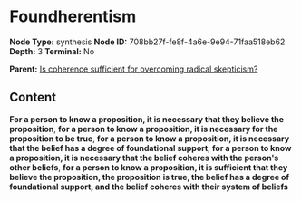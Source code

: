 # Foundherentism

**Node Type:** synthesis
**Node ID:** 708bb27f-fe8f-4a6e-9e94-71faa518eb62
**Depth:** 3
**Terminal:** No

**Parent:** [Is coherence sufficient for overcoming radical skepticism?](is-coherence-sufficient-for-overcoming-radical-skepticism.md)

## Content

**For a person to know a proposition, it is necessary that they believe the proposition**, **for a person to know a proposition, it is necessary for the proposition to be true**, **for a person to know a proposition, it is necessary that the belief has a degree of foundational support**, **for a person to know a proposition, it is necessary that the belief coheres with the person's other beliefs**, **for a person to know a proposition, it is sufficient that they believe the proposition, the proposition is true, the belief has a degree of foundational support, and the belief coheres with their system of beliefs**
